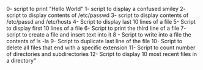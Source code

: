 0- script to print "Hello World"
1- script to display a confused smiley
2- script to display contents of /etc/passwd
3- script to display contents of /etc/passd and /etc/hosts
4- Script to display last 10 lines of a file
5- Script to display first 10 lines of a file
6- Script to print the third line of a file
7- script to create a file and insert text into it
8 - Script to write into a file the contents of ls -la
9- Script to duplicate last line of the file
10- Script to delete all files that end with a specific extension
11- Script to count number of directories and subdirectories
12- Script to display 10 most recent files in a directory"
